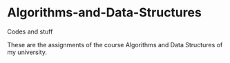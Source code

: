 # Algorithms-and-Data-Structures
Codes and stuff

These are the assignments of the course Algorithms and Data Structures of my university.
